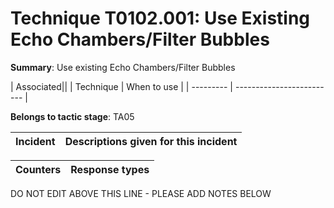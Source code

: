 # Technique T0102.001: Use Existing Echo Chambers/Filter Bubbles

**Summary**: Use existing Echo Chambers/Filter Bubbles


| Associated||
| Technique | When to use |
| --------- | ------------------------- |


**Belongs to tactic stage**: TA05


| Incident | Descriptions given for this incident |
| -------- | -------------------- |



| Counters | Response types |
| -------- | -------------- |


DO NOT EDIT ABOVE THIS LINE - PLEASE ADD NOTES BELOW
